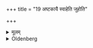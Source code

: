 +++
title = "19 अष्टकायै स्वाहेति जुहोति"

+++

<details><summary>मूलम्</summary>

अष्टकायै स्वाहेति जुहोति १९
</details>

<details><summary>Oldenberg</summary>

19. 'To the Aṣṭakā Svāhā!'with (these words) he sacrifices.
</details>
